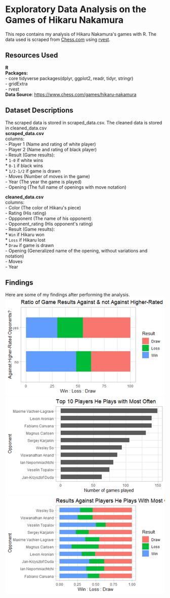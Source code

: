 # Exploratory Data Analysis on the Games of Hikaru Nakamura

This repo contains my analysis of Hikaru Nakamura's games with R. The data used is scraped 
from [Chess.com](https://chess.com) using [rvest](https://github.com/tidyverse/rvest).

## Resources Used
**R**  
**Packages:**  
    - core tidyverse packages(dplyr, ggplot2, readr, tidyr, stringr)  
    - gridExtra  
    - rvest  
**Data Source**: https://www.chess.com/games/hikaru-nakamura  

## Dataset Descriptions  

The scraped data is stored in scraped_data.csv. The cleaned data is stored in cleaned_data.csv  
**scraped_data.csv**  
columns:  
    - Player 1 (Name and rating of white player)  
    - Player 2 (Name and rating of black player)  
    - Result (Game results):  
        * `1-0` if white wins  
        * `0-1` if black wins  
        * `1/2-1/2` if game is drawn  
    - Moves (Number of moves in the game)  
    - Year (The year the game is played)  
    - Opening (The full name of openings with move notation)  

**cleaned_data.csv**  
columns:  
    - Color (The color of Hikaru's piece)  
    - Rating (His rating)    
    - Oppponent (The name of his opponent)  
    - Opponent_rating (His opponent's rating)  
    - Result (Game results):  
        * `Win` if Hikaru won  
        * `Loss` if Hikaru lost  
        * `Draw` if game is drawn  
    - Opening (Generalized name of the opening, without variations and notation)  
    - Moves  
    - Year  
  
## Findings  

Here are some of my findings after performing the analysis.
![alt text](https://github.com/rmrt1n/chess_analysis_project/blob/master/vs_high.png "Results against higher-rate opponents")
![alt text](https://github.com/rmrt1n/chess_analysis_project/blob/master/top10_opp.png "Top 10 most-faced opponents")
![alt text](https://github.com/rmrt1n/chess_analysis_project/blob/master/opp_res.png "Results against them")

